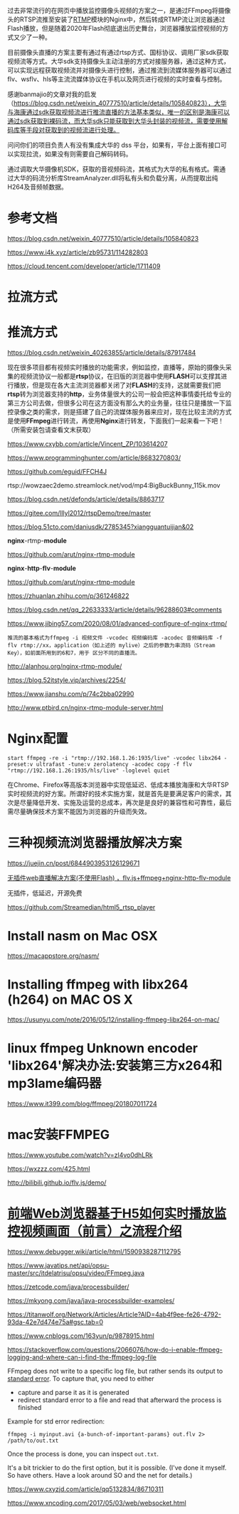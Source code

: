 过去非常流行的在网页中播放监控摄像头视频的方案之一，是通过FFmpeg将摄像头的RTSP流推至安装了[RTMP](https://www.yuanmasucai.com/tag/rtmp)模块的Nginx中，然后转成RTMP流让浏览器通过Flash播放，但是随着2020年Flash彻底退出历史舞台，浏览器播放监控视频的方式又少了一种。

目前摄像头直播的方案主要有通过有通过rtsp方式、国标协议、调用厂家sdk获取视频流等方式。大华sdk支持摄像头主动注册的方式对接服务器，通过这种方式，可以实现远程获取视频流并对摄像头进行控制，通过推流到流媒体服务器可以通过flv、wsflv、hls等主流流媒体协议在手机以及网页进行视频的实时查看与控制。

 感谢banmajio的文章对我的启发（https://blog.csdn.net/weixin_40777510/article/details/105840823），大华与海康通过sdk获取视频流进行推流直播的方法基本类似，唯一的区别是海康可以通过sdk获取到裸码流，而大华sdk只能获取到大华头封装的视频流，需要使用解码库等手段对获取到的视频流进行处理。

问问你们的项目负责人有没有集成大华的 dss 平台，如果有，平台上面有接口可以实现拉流，如果没有则需要自己解码转码。

通过调取大华摄像机SDK，获取的音视频码流，其格式为大华的私有格式。需通过大华的码流分析库StreamAnalyzer.dll将私有头和负载分离，从而提取出纯H264及音频帧数据。

# 参考文档

https://blog.csdn.net/weixin_40777510/article/details/105840823

https://www.i4k.xyz/article/zb95731/114282803

https://cloud.tencent.com/developer/article/1711409

# 拉流方式



# 推流方式

https://blog.csdn.net/weixin_40263855/article/details/87917484

现在很多项目都有视频实时播放的功能需求，例如监控，直播等，原始的摄像头采集的视频流协议一般都是**rtsp**协议，在旧版的浏览器中使用**FLASH**可以支撑其进行播放，但是现在各大主流浏览器都关闭了对**FLASH**的支持，这就需要我们把**rtsp**转为浏览器支持的**http**，业务体量很大的公司一般会把这种事情委托给专业的第三方公司去做，但很多公司在这方面没有那么大的业务量，往往只是播放一下监控录像之类的需求，则是搭建了自己的流媒体服务器来应对，现在比较主流的方式是使用**FFmpeg**进行转流，再使用**Nginx**进行转发，下面我们一起来看一下吧！（所需安装包请查看文末获取）

https://www.cxybb.com/article/Vincent_ZP/103614207

https://www.programminghunter.com/article/8683270803/

https://github.com/eguid/FFCH4J

rtsp://wowzaec2demo.streamlock.net/vod/mp4:BigBuckBunny_115k.mov

https://blog.csdn.net/defonds/article/details/8863717

https://gitee.com/lllyl2012/rtspDemo/tree/master

https://blog.51cto.com/daniusdk/2785345?xiangguantuijian&02

**nginx**-rtmp-**module**

https://github.com/arut/nginx-rtmp-module

**nginx**-**http**-**flv**-**module**

https://github.com/arut/nginx-rtmp-module

https://zhuanlan.zhihu.com/p/361246822

https://blog.csdn.net/qq_22633333/article/details/96288603#comments

https://www.jibing57.com/2020/08/01/advanced-configure-of-nginx-rtmp/

~~~
推流的基本格式为ffmpeg -i 视频文件 -vcodec 视频编码库 -acodec 音频编码库 -f flv rtmp://xx，application（如上述的 mylive）之后的参数为串流码（Stream Key），如前面所用到的6和7，用于 区分不同的直播流。
~~~

http://alanhou.org/nginx-rtmp-module/

https://blog.52itstyle.vip/archives/2254/

https://www.jianshu.com/p/74c2bba02990

http://www.ptbird.cn/nginx-rtmp-module-server.html

# Nginx配置

~~~
start ffmpeg -re -i "rtmp://192.168.1.26:1935/live" -vcodec libx264 -preset:v ultrafast -tune:v zerolatency -acodec copy -f flv "rtmp://192.168.1.26:1935/hls/live" -loglevel quiet
~~~

在Chrome、Firefox等高版本浏览器中实现低延迟、低成本播放海康和大华RTSP实时视频流的好方案。所谓好的技术实施方案，就是首先是要满足客户的需求，其次是尽量降低开发、实施及运营的总成本，再次是是良好的兼容性和可靠性，最后需尽量确保技术方案不能因为浏览器的升级而失效。

# 三种视频流浏览器播放解决方案

https://juejin.cn/post/6844903953126129671

[无插件web直播解决方案(不使用Flash) ，flv.js+ffmpeg+nginx-http-flv-module](https://segmentfault.com/a/1190000023949105)

无插件，低延迟，开源免费

https://github.com/Streamedian/html5_rtsp_player

# Install nasm on Mac OSX

https://macappstore.org/nasm/

# Installing ffmpeg with libx264 (h264) on MAC OS X

https://usunyu.com/note/2016/05/12/installing-ffmpeg-libx264-on-mac/

# linux ffmpeg Unknown encoder 'libx264'解决办法:安装第三方x264和mp3lame编码器

https://www.it399.com/blog/ffmpeg/201807011724

# mac安装FFMPEG

https://www.youtube.com/watch?v=zl4vo0dhLRk

https://wxzzz.com/425.html

http://bilibili.github.io/flv.js/demo/

# [前端Web浏览器基于H5如何实时播放监控视频画面（前言）之流程介绍](https://www.debugger.wiki/article/html/1590938287112795)

https://www.debugger.wiki/article/html/1590938287112795

https://www.javatips.net/api/opsu-master/src/itdelatrisu/opsu/video/FFmpeg.java

https://zetcode.com/java/processbuilder/

https://mkyong.com/java/java-processbuilder-examples/

https://titanwolf.org/Network/Articles/Article?AID=4ab4f9ee-fe26-4792-93da-42e7d474e75a#gsc.tab=0

https://www.cnblogs.com/163yun/p/9878915.html

https://stackoverflow.com/questions/2066076/how-do-i-enable-ffmpeg-logging-and-where-can-i-find-the-ffmpeg-log-file

FFmpeg does not write to a specific log file, but rather sends its output to [standard error](http://en.wikipedia.org/wiki/Standard_error_stream#Standard_error_.28stderr.29). To capture that, you need to either

- capture and parse it as it is generated
- redirect standard error to a file and read that afterward the process is finished

Example for std error redirection:

```
ffmpeg -i myinput.avi {a-bunch-of-important-params} out.flv 2> /path/to/out.txt
```

Once the process is done, you can inspect `out.txt`.

It's a bit trickier to do the first option, but it is possible. (I've done it myself. So have others. Have a look around SO and the net for details.)

https://www.cxyzjd.com/article/qq5132834/86710311

https://www.xncoding.com/2017/05/03/web/websocket.html

